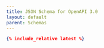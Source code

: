 ```yaml
---
title: JSON Schema for OpenAPI 3.0
layout: default
parent: Schemas
---
```


```json
{% include_relative latest %}
```